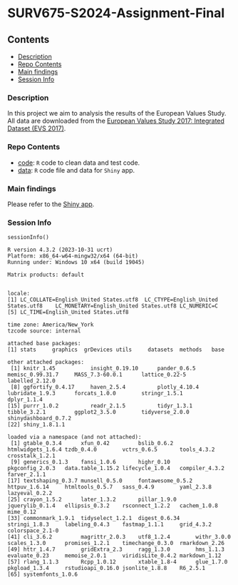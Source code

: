 # SURV675-S2024-Assignment-Final

## Contents

- [Description](#description)
- [Repo Contents](#repo-contents)
- [Main findings](#main-findings)
- [Session Info](#session-info)



### Description

In this project we aim to analysis the results of the European Values Study. All data are downloaded from the [European Values Study 2017: Integrated 
Dataset (EVS 2017)](https://search.gesis.org/research_data/ZA7500).


### Repo Contents 

- [code](./code): `R` code to clean data and test code.
- [data](./EVS_shiny): `R` code file and data for `Shiny` app.


### Main findings 

Please refer to the [Shiny app](https://becky-wingyan-yuen.shinyapps.io/SURV675-S2024-Assignment-Final/).


### Session Info


```
sessionInfo()

R version 4.3.2 (2023-10-31 ucrt)
Platform: x86_64-w64-mingw32/x64 (64-bit)
Running under: Windows 10 x64 (build 19045)

Matrix products: default


locale:
[1] LC_COLLATE=English_United States.utf8  LC_CTYPE=English_United States.utf8    LC_MONETARY=English_United States.utf8 LC_NUMERIC=C                          
[5] LC_TIME=English_United States.utf8    

time zone: America/New_York
tzcode source: internal

attached base packages:
[1] stats     graphics  grDevices utils     datasets  methods   base     

other attached packages:
 [1] knitr_1.45           insight_0.19.10      pander_0.6.5         memisc_0.99.31.7     MASS_7.3-60.0.1      lattice_0.22-5       labelled_2.12.0     
 [8] ggfortify_0.4.17     haven_2.5.4          plotly_4.10.4        lubridate_1.9.3      forcats_1.0.0        stringr_1.5.1        dplyr_1.1.4         
[15] purrr_1.0.2          readr_2.1.5          tidyr_1.3.1          tibble_3.2.1         ggplot2_3.5.0        tidyverse_2.0.0      shinydashboard_0.7.2
[22] shiny_1.8.1.1       

loaded via a namespace (and not attached):
 [1] gtable_0.3.4      xfun_0.42         bslib_0.6.2       htmlwidgets_1.6.4 tzdb_0.4.0        vctrs_0.6.5       tools_4.3.2       crosstalk_1.2.1  
 [9] generics_0.1.3    fansi_1.0.6       highr_0.10        pkgconfig_2.0.3   data.table_1.15.2 lifecycle_1.0.4   compiler_4.3.2    farver_2.1.1     
[17] textshaping_0.3.7 munsell_0.5.0     fontawesome_0.5.2 httpuv_1.6.14     htmltools_0.5.7   sass_0.4.9        yaml_2.3.8        lazyeval_0.2.2   
[25] crayon_1.5.2      later_1.3.2       pillar_1.9.0      jquerylib_0.1.4   ellipsis_0.3.2    rsconnect_1.2.2   cachem_1.0.8      mime_0.12        
[33] commonmark_1.9.1  tidyselect_1.2.1  digest_0.6.34     stringi_1.8.3     labeling_0.4.3    fastmap_1.1.1     grid_4.3.2        colorspace_2.1-0 
[41] cli_3.6.2         magrittr_2.0.3    utf8_1.2.4        withr_3.0.0       scales_1.3.0      promises_1.2.1    timechange_0.3.0  rmarkdown_2.26   
[49] httr_1.4.7        gridExtra_2.3     ragg_1.3.0        hms_1.1.3         evaluate_0.23     memoise_2.0.1     viridisLite_0.4.2 markdown_1.12    
[57] rlang_1.1.3       Rcpp_1.0.12       xtable_1.8-4      glue_1.7.0        pkgload_1.3.4     rstudioapi_0.16.0 jsonlite_1.8.8    R6_2.5.1         
[65] systemfonts_1.0.6

```




